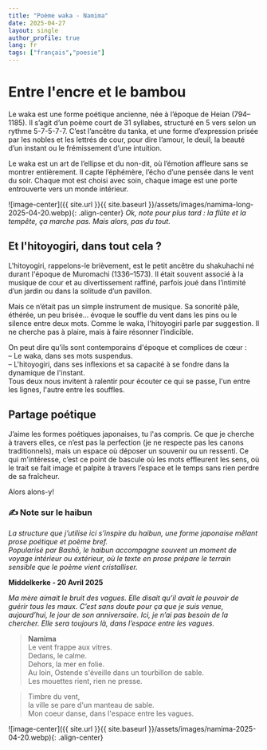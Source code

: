 ```yaml
---
title: "Poème waka - Namima"
date: 2025-04-27
layout: single
author_profile: true
lang: fr
tags: ["français","poesie"]
---
```


# Entre l'encre et le bambou

Le waka est une forme poétique ancienne, née à l’époque de Heian (794–1185). Il s’agit d’un poème court de 31 syllabes, structuré en 5 vers selon un rythme 5-7-5-7-7. C’est l’ancêtre du tanka, et une forme d’expression prisée par les nobles et les lettrés de cour, pour dire l’amour, le deuil, la beauté d’un instant ou le frémissement d’une intuition.

Le waka est un art de l’ellipse et du non-dit, où l’émotion affleure sans se montrer entièrement. Il capte l’éphémère, l’écho d’une pensée dans le vent du soir. Chaque mot est choisi avec soin, chaque image est une porte entrouverte vers un monde intérieur.

![image-center]({{ site.url }}{{ site.baseurl }}/assets/images/namima-long-2025-04-20.webp){: .align-center}
*Ok, note pour plus tard : la flûte et la tempête, ça marche pas. Mais alors, pas du tout.*

## Et l'hitoyogiri, dans tout cela ?

L'hitoyogiri, rappelons-le brièvement, est le petit ancêtre du shakuhachi né durant l'époque de Muromachi (1336–1573). Il était souvent associé à la musique de cour et au divertissement raffiné, parfois joué dans l’intimité d’un jardin ou dans la solitude d’un pavillon.

Mais ce n’était pas un simple instrument de musique. Sa sonorité pâle, éthérée, un peu brisée… évoque le souffle du vent dans les pins ou le silence entre deux mots. Comme le waka, l'hitoyogiri parle par suggestion. Il ne cherche pas à plaire, mais à faire résonner l’indicible.

On peut dire qu’ils sont contemporains d'époque et complices de cœur :  
– Le waka, dans ses mots suspendus.  
– L'hitoyogiri, dans ses inflexions et sa capacité à se fondre dans la dynamique de l'instant.  
Tous deux nous invitent à ralentir pour écouter ce qui se passe, l'un entre les lignes, l'autre entre les souffles.

## Partage poétique 

J’aime les formes poétiques japonaises, tu l'as compris.
Ce que je cherche à travers elles, ce n’est pas la perfection (je ne respecte pas les canons traditionnels), mais un espace où déposer un souvenir ou un ressenti.
Ce qui m'intéresse, c’est ce point de bascule où les mots effleurent les sens,
où le trait se fait image et palpite à travers l’espace et le temps sans rien perdre de sa fraîcheur. 

Alors alons-y!

### ✍️ Note sur le haibun

*La structure que j’utilise ici s’inspire du haibun, une forme japonaise mêlant prose poétique et poème bref.  
Popularisé par Bashō, le haibun accompagne souvent un moment de voyage intérieur ou extérieur, où le texte en prose prépare le terrain sensible que le poème vient cristalliser.*

**Middelkerke - 20 Avril 2025**

*Ma mère aimait le bruit des vagues.
Elle disait qu’il avait le pouvoir de guérir tous les maux.
C’est sans doute pour ça que je suis venue, aujourd’hui, le jour de son anniversaire.
Ici, je n’ai pas besoin de la chercher.
Elle sera toujours là, dans l’espace entre les vagues.*

> **Namima**  
> Le vent frappe aux vitres.  
> Dedans, le calme.  
> Dehors, la mer en folie.  
> Au loin, Ostende s'éveille dans un tourbillon de sable.  
> Les mouettes rient, rien ne presse.

> Timbre du vent,  
> la ville se pare d'un manteau de sable.  
> Mon coeur danse, dans l'espace entre les vagues.

![image-center]({{ site.url }}{{ site.baseurl }}/assets/images/namima-2025-04-20.webp){: .align-center}
